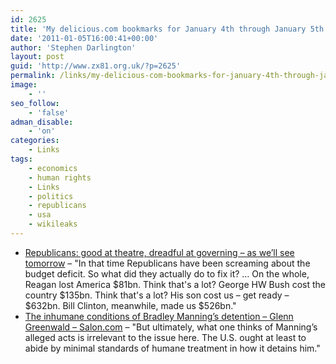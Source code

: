 ```yaml
---
id: 2625
title: 'My delicious.com bookmarks for January 4th through January 5th'
date: '2011-01-05T16:00:41+00:00'
author: 'Stephen Darlington'
layout: post
guid: 'http://www.zx81.org.uk/?p=2625'
permalink: /links/my-delicious-com-bookmarks-for-january-4th-through-january-5th.html
image:
    - ''
seo_follow:
    - 'false'
adman_disable:
    - 'on'
categories:
    - Links
tags:
    - economics
    - human rights
    - Links
    - politics
    - republicans
    - usa
    - wikileaks
---
```


- [Republicans: good at theatre, dreadful at governing – as we’ll see tomorrow](http://www.guardian.co.uk/commentisfree/cifamerica/2011/jan/04/republicans-good-theatre-dreadful-governing) – "In that time Republicans have been screaming about the budget deficit. So what did they actually do to fix it? … On the whole, Reagan lost America $81bn. Think that's a lot? George HW Bush cost the country $135bn. Think that's a lot? His son cost us – get ready – $632bn. Bill Clinton, meanwhile, made us $526bn."
- [The inhumane conditions of Bradley Manning’s detention – Glenn Greenwald – Salon.com](http://www.salon.com/news/opinion/glenn_greenwald/2010/12/14/manning) – "But ultimately, what one thinks of Manning’s alleged acts is irrelevant to the issue here. The U.S. ought at least to abide by minimal standards of humane treatment in how it detains him."